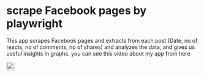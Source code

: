 # scrape Facebook pages by playwright

This app scrapes Facebook pages and extracts from each post (Date, no of reacts, no of comments, no of shares) and analyzes the data, and gives us useful insights in graphs.
you can see this video about my app from here

<a href="https://youtu.be/HoF0utqcp5Y">
  <img align="middle" alt="Youtube" width="22px" src="https://cdn.jsdelivr.net/npm/simple-icons@3.13.0/icons/youtubegaming.js" />
</a>

